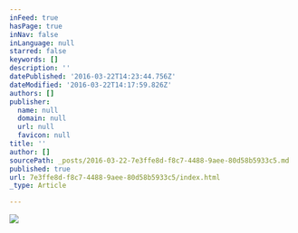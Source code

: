 ```yaml
---
inFeed: true
hasPage: true
inNav: false
inLanguage: null
starred: false
keywords: []
description: ''
datePublished: '2016-03-22T14:23:44.756Z'
dateModified: '2016-03-22T14:17:59.826Z'
authors: []
publisher:
  name: null
  domain: null
  url: null
  favicon: null
title: ''
author: []
sourcePath: _posts/2016-03-22-7e3ffe8d-f8c7-4488-9aee-80d58b5933c5.md
published: true
url: 7e3ffe8d-f8c7-4488-9aee-80d58b5933c5/index.html
_type: Article

---
```

![](https://the-grid-user-content.s3-us-west-2.amazonaws.com/f0a0d508-c703-4cb2-9948-895564d65cb7.jpg)
